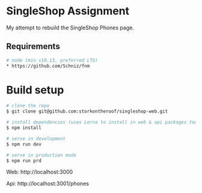 # SingleShop Assignment
My attempt to rebuild the SingleShop Phones page.

## Requirements
```bash
# node (min v10.13, preferred LTS)
* https://github.com/Schniz/fnm
```
# Build setup 
```bash
# clone the repo
$ git clone git@github.com:storkontheroof/singleshop-web.git

# install dependencies (uses Lerna to install in web & api packages too)
$ npm install

# serve in development 
$ npm run dev

# serve in production mode 
$ npm run prd
```

Web: http://localhost:3000

Api: http://localhost:3001/phones


